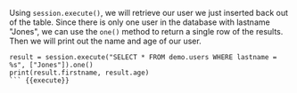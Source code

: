 Using `session.execute()`, we will retrieve our user we just inserted back out of the table. Since there is only one user in the database with lastname "Jones", we can use the `one()` method to return a single row of the results. Then we will print out the name and age of our user. 

```
result = session.execute("SELECT * FROM demo.users WHERE lastname = %s", ["Jones"]).one()
print(result.firstname, result.age)
``` {{execute}}
    


    
    


